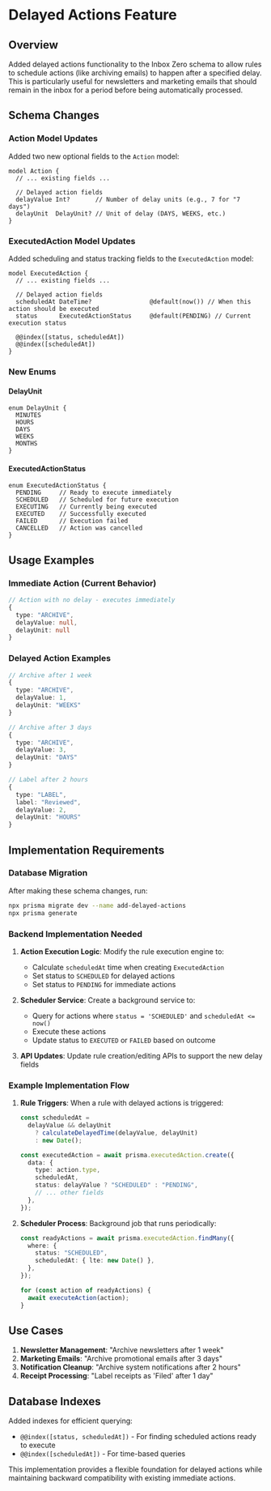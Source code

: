 # Delayed Actions Feature

## Overview

Added delayed actions functionality to the Inbox Zero schema to allow rules to schedule actions (like archiving emails) to happen after a specified delay. This is particularly useful for newsletters and marketing emails that should remain in the inbox for a period before being automatically processed.

## Schema Changes

### Action Model Updates

Added two new optional fields to the `Action` model:

```prisma
model Action {
  // ... existing fields ...

  // Delayed action fields
  delayValue Int?       // Number of delay units (e.g., 7 for "7 days")
  delayUnit  DelayUnit? // Unit of delay (DAYS, WEEKS, etc.)
}
```

### ExecutedAction Model Updates

Added scheduling and status tracking fields to the `ExecutedAction` model:

```prisma
model ExecutedAction {
  // ... existing fields ...

  // Delayed action fields
  scheduledAt DateTime?                @default(now()) // When this action should be executed
  status      ExecutedActionStatus     @default(PENDING) // Current execution status

  @@index([status, scheduledAt])
  @@index([scheduledAt])
}
```

### New Enums

#### DelayUnit

```prisma
enum DelayUnit {
  MINUTES
  HOURS
  DAYS
  WEEKS
  MONTHS
}
```

#### ExecutedActionStatus

```prisma
enum ExecutedActionStatus {
  PENDING     // Ready to execute immediately
  SCHEDULED   // Scheduled for future execution
  EXECUTING   // Currently being executed
  EXECUTED    // Successfully executed
  FAILED      // Execution failed
  CANCELLED   // Action was cancelled
}
```

## Usage Examples

### Immediate Action (Current Behavior)

```typescript
// Action with no delay - executes immediately
{
  type: "ARCHIVE",
  delayValue: null,
  delayUnit: null
}
```

### Delayed Action Examples

```typescript
// Archive after 1 week
{
  type: "ARCHIVE",
  delayValue: 1,
  delayUnit: "WEEKS"
}

// Archive after 3 days
{
  type: "ARCHIVE",
  delayValue: 3,
  delayUnit: "DAYS"
}

// Label after 2 hours
{
  type: "LABEL",
  label: "Reviewed",
  delayValue: 2,
  delayUnit: "HOURS"
}
```

## Implementation Requirements

### Database Migration

After making these schema changes, run:

```bash
npx prisma migrate dev --name add-delayed-actions
npx prisma generate
```

### Backend Implementation Needed

1. **Action Execution Logic**: Modify the rule execution engine to:

   - Calculate `scheduledAt` time when creating `ExecutedAction`
   - Set status to `SCHEDULED` for delayed actions
   - Set status to `PENDING` for immediate actions

2. **Scheduler Service**: Create a background service to:

   - Query for actions where `status = 'SCHEDULED'` and `scheduledAt <= now()`
   - Execute these actions
   - Update status to `EXECUTED` or `FAILED` based on outcome

3. **API Updates**: Update rule creation/editing APIs to support the new delay fields

### Example Implementation Flow

1. **Rule Triggers**: When a rule with delayed actions is triggered:

   ```typescript
   const scheduledAt =
     delayValue && delayUnit
       ? calculateDelayedTime(delayValue, delayUnit)
       : new Date();

   const executedAction = await prisma.executedAction.create({
     data: {
       type: action.type,
       scheduledAt,
       status: delayValue ? "SCHEDULED" : "PENDING",
       // ... other fields
     },
   });
   ```

2. **Scheduler Process**: Background job that runs periodically:

   ```typescript
   const readyActions = await prisma.executedAction.findMany({
     where: {
       status: "SCHEDULED",
       scheduledAt: { lte: new Date() },
     },
   });

   for (const action of readyActions) {
     await executeAction(action);
   }
   ```

## Use Cases

1. **Newsletter Management**: "Archive newsletters after 1 week"
2. **Marketing Emails**: "Archive promotional emails after 3 days"
3. **Notification Cleanup**: "Archive system notifications after 2 hours"
4. **Receipt Processing**: "Label receipts as 'Filed' after 1 day"

## Database Indexes

Added indexes for efficient querying:

- `@@index([status, scheduledAt])` - For finding scheduled actions ready to execute
- `@@index([scheduledAt])` - For time-based queries

This implementation provides a flexible foundation for delayed actions while maintaining backward compatibility with existing immediate actions.
